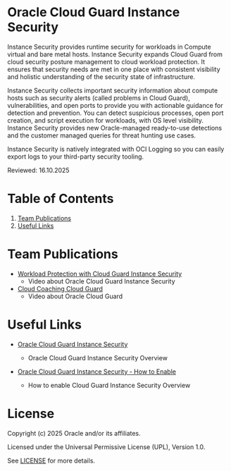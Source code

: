 # Oracle Cloud Guard Instance Security
 
Instance Security provides runtime security for workloads in Compute virtual and bare metal hosts. Instance Security expands Cloud Guard from cloud security posture management to cloud workload protection. It ensures that security needs are met in one place with consistent visibility and holistic understanding of the security state of infrastructure.

Instance Security collects important security information about compute hosts such as security alerts (called problems in Cloud Guard), vulnerabilities, and open ports to provide you with actionable guidance for detection and prevention. You can detect suspicious processes, open port creation, and script execution for workloads, with OS level visibility. Instance Security provides new Oracle-managed ready-to-use detections and the customer managed queries for threat hunting use cases.

Instance Security is natively integrated with OCI Logging so you can easily export logs to your third-party security tooling.
 
Reviewed: 16.10.2025

# Table of Contents
 
1. [Team Publications](#team-publications)
2. [Useful Links](#useful-uinks)
 
# Team Publications
 
- [Workload Protection with Cloud Guard Instance Security](https://www.youtube.com/watch?v=nrpYcb8syGI&t=198s)
    - Video about Oracle Cloud Guard Instance Security
- [Cloud Coaching Cloud Guard](https://www.youtube.com/watch?v=D5L0Hy8h9aY)
    - Video about Oracle Cloud Guard
 
 
# Useful Links
 
- [Oracle Cloud Guard Instance Security](https://www.oracle.com/security/cloud-security/cloud-guard/instance-security/)
    - Oracle Cloud Guard Instance Security Overview

- [Oracle Cloud Guard Instance Security - How to Enable](https://docs.oracle.com/en-us/iaas/Content/cloud-guard/using/cgis-enable.htm)
    - How to enable  Cloud Guard Instance Security Overview


# License

Copyright (c) 2025 Oracle and/or its affiliates.

Licensed under the Universal Permissive License (UPL), Version 1.0.

See [LICENSE](https://github.com/oracle-devrel/technology-engineering/blob/main/LICENSE.txt) for more details.
